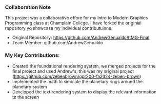 ### Collaboration Note
This project was a collaborative effore for my Intro to Modern Graphics Programming class at Champlain College. I have forked the originial repository yo showcase my individual contributuions.

 - Original Repository: https://github.com/AndrewGenualdo/ItMG-Final
 - Team Member: github.com/AndrewGenualdo

### My Key Contributions:
- Created the foundational rendering system, we merged projects for the final project and used Andrew's, this was my original project (https://github.com/zebenbrown/gpr200-fa2024-zeben-brown)
- Implemented the math to simulate the planetary rings around the planetary system
- Developed the text rendering system to display the relevant information to the screen
